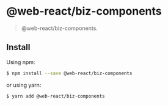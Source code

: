 # @web-react/biz-components

> @web-react/biz-components.

## Install

Using npm:

```bash
$ npm install --save @web-react/biz-components
```

or using yarn:

```bash
$ yarn add @web-react/biz-components
```
